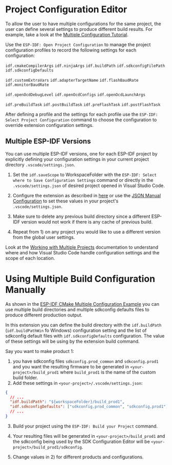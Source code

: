 # Project Configuration Editor

To allow the user to have multiple configurations for the same project, the user can define several settings to produce different build results. For example, take a look at the [Multiple Configuration Tutorial](./tutorial/multiple_config.md).

Use the `ESP-IDF: Open Project Configuration` to manage the project configuration profiles to record the following settings for each configuration:

`idf.cmakeCompilerArgs`
`idf.ninjaArgs`
`idf.buildPath`
`idf.sdkconfigFilePath`
`idf.sdkconfigDefaults`

`idf.customExtraVars`
`idf.adapterTargetName`
`idf.flashBaudRate`
`idf.monitorBaudRate`

`idf.openOcdDebugLevel`
`idf.openOcdConfigs`
`idf.openOcdLaunchArgs`

`idf.preBuildTask`
`idf.postBuildTask`
`idf.preFlashTask`
`idf.postFlashTask`

After defining a profile and the settings for each profile use the `ESP-IDF: Select Project Configuration` command to choose the configuration to override extension configuration settings.

## Multiple ESP-IDF Versions

You can use multiple ESP-IDF versions, one for each ESP-IDF project by explicitly defining your configuration settings in your current project directory `.vscode/settings.json`.

1. Set the `idf.saveScope` to WorkspaceFolder with the `ESP-IDF: Select where to Save Configuration Settings` command or directly in the `.vscode/settings.json` of desired project opened in Visual Studio Code.

2. Configure the extension as described in [here](./tutorial/install.md) or use the [JSON Manual Configuration](./SETUP.md#json-manual-configuration) to set these values in your project's `.vscode/settings.json`.

3. Make sure to delete any previous build directory since a different ESP-IDF version would not work if there is any cache of previous build.

4. Repeat from 1) on any project you would like to use a different version from the global user settings.

Look at the [Working with Multiple Projects](./MULTI_PROJECTS.md) documentation to understand where and how Visual Studio Code handle configuration settings and the scope of each location.

# Using Multiple Build Configuration Manually

As shown in the [ESP-IDF CMake Multiple Configuration Example](https://github.com/espressif/esp-idf/tree/master/examples/build_system/cmake/multi_config) you can use multiple build directories and multiple sdkconfig defaults files to produce different production output.

In this extension you can define the build directory with the `idf.buildPath` (`idf.buildPathWin` fo Windows) configuration setting and the list of sdkconfig default files with `idf.sdkconfigDefaults` configuration. The value of these settings will be using by the extension build command.

Say you want to make product 1:

1. you have sdkconfig files `sdkconfig.prod_common` and `sdkconfig.prod1` and you want the resulting firmware to be generated in `<your-project>/build_prod1` where `build_prod1` is the name of the custom build folder.
2. Add these settings in `<your-project>/.vscode/settings.json`:

```json
{
  // ...
  "idf.buildPath": "${workspaceFolder}/build_prod1",
  "idf.sdkconfigDefaults": ["sdkconfig.prod_common", "sdkconfig.prod1"]
  // ...
}
```

3. Build your project using the `ESP-IDF: Build your Project` command.

4. Your resulting files will be generated in `<your-project>/build_prod1` and the sdkconfig being used by the SDK Configuration Editor will be `<your-project>/build_prod1/sdkconfig`.

5. Change values in 2) for different products and configurations.
